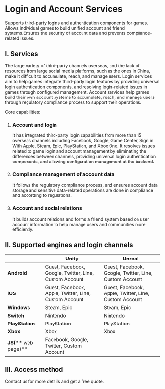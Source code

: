 # Login and Account Services



Supports third-party logins and authentication components for games. Allows individual games to build unified account and friend systems.Ensures the security of account data and prevents compliance-related issues.

## I. Services

The large variety of third-party channels overseas, and the lack of resources from large social media platforms, such as the ones in China, make it difficult to accumulate, reach, and manage users. Login services aim to help games integrate third-party login features by providing universal login authentication components, and resolving login-related issues in games through configured management. Account services help games build their own account systems to accumulate, reach, and manage users through regulatory compliance process to support their operations.

Core capabilities:
1. ### Account and login

   It has integrated third-party login capabilities from more than 15 overseas channels including Facebook, Google, Game Center, Sign in With Apple, Steam, Epic, PlayStation, and Xbox One. It resolves issues related to game login and account management by eliminating the differences between channels, providing universal login authentication components, and allowing configuration management at the backend.
2. ### Compliance management of account data

   It follows the regulatory compliance process, and ensures account data storage and sensitive data-related operations are done in compliance and according to regulations.
3. ### Account and social relations

   It builds account relations and forms a friend system based on user account information to help manage users and communities more efficiently.

## II. Supported engines and login channels

|                       | **Unity**                                              | **Unreal**                                             |
| --------------------- | ------------------------------------------------------ | ------------------------------------------------------ |
| **Android**           | Guest, Facebook, Google, Twitter, Line, Custom Account | Guest, Facebook, Google, Twitter, Line, Custom Account |
| **iOS**               | Guest, Facebook, Apple, Twitter, Line, Custom Account  | Guest, Facebook, Apple, Twitter, Line, Custom Account  |
| **Windows**           | Steam, Epic                                            | Steam, Epic                                            |
| **Switch**            | Nintendo                                               | Nintendo                                               |
| **PlayStation**       | PlayStation                                            | PlayStation                                            |
| **Xbox**              | Xbox                                                   | Xbox                                                   |
| **JS(**** web page)** | Facebook, Google, Twitter, Custom Account              |                                                        |



## **III.**    **Access method**

Contact us for more details and get a free quote.

 

 

 